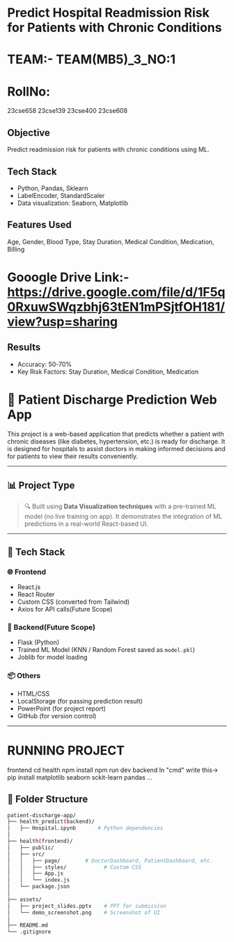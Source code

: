 # Predict Hospital Readmission Risk for Patients with Chronic Conditions

# TEAM:- TEAM(MB5)_3_NO:1
# RollNo:
  23cse658
  23cse139
  23cse400
  23cse608


## Objective
Predict readmission risk for patients with chronic conditions using ML.

## Tech Stack
- Python, Pandas, Sklearn
- LabelEncoder, StandardScaler
- Data visualization: Seaborn, Matplotlib

## Features Used
Age, Gender, Blood Type, Stay Duration, Medical Condition, Medication, Billing

# Gooogle Drive Link:- https://drive.google.com/file/d/1F5q0RxuwSWqzbhj63tEN1mPSjtfOH181/view?usp=sharing

## Results
- Accuracy: 50-70%
- Key Risk Factors: Stay Duration, Medical Condition, Medication




# 🏥 Patient Discharge Prediction Web App

This project is a web-based application that predicts whether a patient with chronic diseases (like diabetes, hypertension, etc.) is ready for discharge. It is designed for hospitals to assist doctors in making informed decisions and for patients to view their results conveniently.

---

## 📊 Project Type

> 🔍 Built using **Data Visualization techniques** with a pre-trained ML model (no live training on app). It demonstrates the integration of ML predictions in a real-world React-based UI.

---

## 🚀 Tech Stack

### 🌐 Frontend
- React.js
- React Router
- Custom CSS (converted from Tailwind)
- Axios for API calls(Future Scope)

### 🧠 Backend(Future Scope)
- Flask (Python)
- Trained ML Model (KNN / Random Forest saved as `model.pkl`)
- Joblib for model loading

### 📦 Others
- HTML/CSS
- LocalStorage (for passing prediction result)
- PowerPoint (for project report)
- GitHub (for version control)

---
# RUNNING PROJECT
   frontend
    cd health
    npm install
    npm run dev
    backend
     In "cmd" write this-> pip install matplotlib seaborn sckit-learn pandas ... 
## 📁 Folder Structure

```bash
patient-discharge-app/
├── health_predict(backend)/
│   ├── Hospital.ipynb       # Python dependencies
│
├── health(frontend)/
│   ├── public/
│   ├── src/
│   │   ├── page/        # DoctorDashboard, PatientDashboard, etc.
│   │   ├── styles/            # Custom CSS
│   │   ├── App.js
│   │   └── index.js
│   └── package.json
│
├── assets/
│   ├── project_slides.pptx    # PPT for submission
│   └── demo_screenshot.png    # Screenshot of UI
│
├── README.md
└── .gitignore

